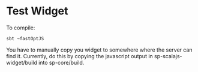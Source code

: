 # Test Widget #
To compile:
```
sbt ~fastOptJS
```
You have to manually copy you widget to somewhere where the server can find it. Currently, do this by copying the javascript output in sp-scalajs-widget/build into sp-core/build.